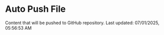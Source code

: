 # Auto Push File

Content that will be pushed to GitHub repository.
Last updated: 07/01/2025, 05:56:53 AM